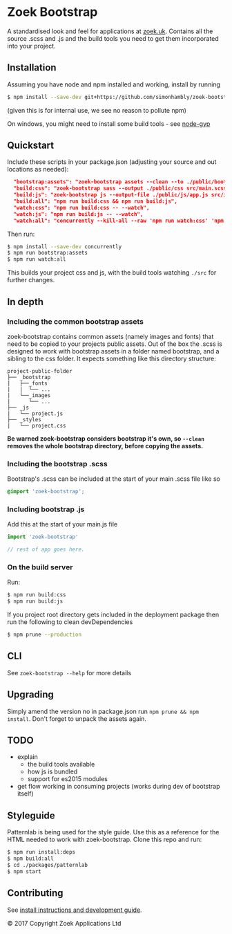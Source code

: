 # Zoek Bootstrap

A standardised look and feel for applications at [zoek.uk](https://zoek.uk). Contains all the source .scss and .js and the build tools you need to get them incorporated into your project.


## Installation

Assuming you have node and npm installed and working, install by running

```sh
$ npm install --save-dev git+https://github.com/simonhambly/zoek-bootstrap.git#v0.2.4
```

(given this is for internal use, we see no reason to pollute npm)

On windows, you might need to install some build tools - see [node-gyp](https://github.com/nodejs/node-gyp#installation)

## Quickstart

Include these scripts in your package.json (adjusting your source and out locations as needed):

```json
  "bootstrap:assets": "zoek-bootstrap assets --clean --to ./public/bootstrap",
  "build:css": "zoek-bootstrap sass --output ./public/css src/main.scss",
  "build:js": "zoek-bootstrap js --output-file ./public/js/app.js src/index.js",
  "build:all": "npm run build:css && npm run build:js",
  "watch:css": "npm run build:css -- --watch",
  "watch:js": "npm run build:js -- --watch",
  "watch:all": "concurrently --kill-all --raw 'npm run watch:css' 'npm run watch:js'"
```

Then run:

```sh
$ npm install --save-dev concurrently
$ npm run bootstrap:assets
$ npm run watch:all
```

This builds your project css and js, with the build tools watching `./src` for further changes.

## In depth

### Including the common bootstrap assets

zoek-bootstrap contains common assets (namely images and fonts) that need to be copied to your projects public assets. Out of the box the .scss is designed to work with bootstrap assets in a folder named bootstrap, and a sibling to the css folder. It expects something like this directory structure:

```
project-public-folder
├── _bootstrap
|   ├──_fonts
|   |  └── ...
|   └──_images
|      └── ...
├── _js
|   └── project.js
├── _styles
|   └── project.css
```

**Be warned zoek-bootstrap considers bootstrap it's own, so `--clean` removes the whole bootstrap directory, before copying the assets.**

### Including the bootstrap .scss

Bootstrap's .scss can be included at the start of your main .scss file like so

```scss
@import 'zoek-bootstrap';
```

### Including bootstrap .js

Add this at the start of your main.js file

```js
import 'zoek-bootstrap'

// rest of app goes here.
```

### On the build server

Run:

```sh
$ npm run build:css
$ npm run build:js
```

If you project root directory gets included in the deployment package then run the following to clean devDependencies

```sh
$ npm prune --production
```

## CLI

See `zoek-bootstrap --help` for more details

## Upgrading

Simply amend the version no in package.json run `npm prune && npm install`. Don't forget to unpack the assets again.

## TODO

- explain
  - the build tools available
  - how js is bundled
  - support for es2015 modules
- get flow working in consuming projects (works during dev of bootstrap itself)

## Styleguide

Patternlab is being used for the style guide. Use this as a reference for the HTML needed to work with zoek-bootstrap. Clone this repo and run:

```sh
$ npm run install:deps
$ npm build:all
$ cd ./packages/patternlab
$ npm start
```

## Contributing

See [install instructions and development guide](docs/contributing.md).


© 2017 Copyright Zoek Applications Ltd